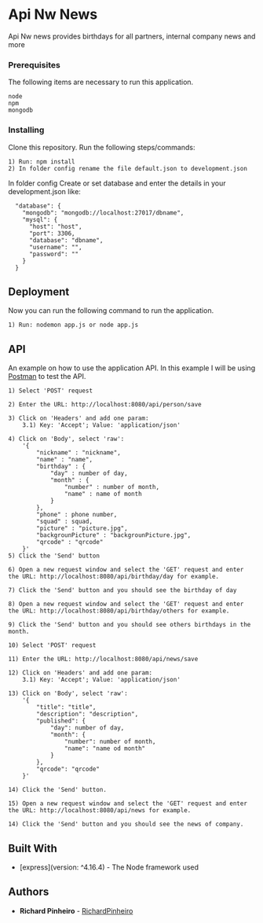 # Api Nw News

Api Nw news provides birthdays for all partners, internal company news and more

### Prerequisites

The following items are necessary to run this application.

```
node
npm
mongodb

```

### Installing

Clone this repository. Run the following steps/commands:

```
1) Run: npm install
2) In folder config rename the file default.json to development.json
```

In folder config Create or set database and enter the details in your development.json like:

```
  "database": {
    "mongodb": "mongodb://localhost:27017/dbname",
    "mysql": {
      "host": "host",
      "port": 3306,
      "database": "dbname",
      "username": "",
      "password": ""
    }
  }

```

## Deployment

Now you can run the following command to run the application.
```
1) Run: nodemon app.js or node app.js

```

## API
An example on how to use the application API.
In this example I will be using [Postman](https://www.getpostman.com/) to test the API.

```
1) Select 'POST' request

2) Enter the URL: http://localhost:8080/api/person/save

3) Click on 'Headers' and add one param:
	3.1) Key: 'Accept'; Value: 'application/json'

4) Click on 'Body', select 'raw':
	'{
        "nickname" : "nickname",
        "name" : "name",
        "birthday" : {
            "day" : number of day,
            "month" : {
                "number" : number of month,
                "name" : name of month
            }
        },
        "phone" : phone number,
        "squad" : squad,
        "picture" : "picture.jpg",
        "backgrounPicture" : "backgrounPicture.jpg",
        "qrcode" : "qrcode"
    }'
5) Click the 'Send' button

6) Open a new request window and select the 'GET' request and enter the URL: http://localhost:8080/api/birthday/day for example.

7) Click the 'Send' button and you should see the birthday of day

8) Open a new request window and select the 'GET' request and enter the URL: http://localhost:8080/api/birthday/others for example.

9) Click the 'Send' button and you should see others birthdays in the month.

10) Select 'POST' request

11) Enter the URL: http://localhost:8080/api/news/save

12) Click on 'Headers' and add one param:
	3.1) Key: 'Accept'; Value: 'application/json'

13) Click on 'Body', select 'raw':
    '{
        "title": "title",
        "description": "description",
        "published": {
            "day": number of day,
            "month": {
                "number": number of month,
                "name": "name od month"
            }
        },
        "qrcode": "qrcode"
    }'

14) Click the 'Send' button.

15) Open a new request window and select the 'GET' request and enter the URL: http://localhost:8080/api/news for example.

14) Click the 'Send' button and you should see the news of company.

```

## Built With

* [express](version: ^4.16.4) - The Node framework used

## Authors

* **Richard Pinheiro** - [RichardPinheiro](https://github.com/RichardPinheiro)
